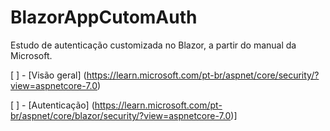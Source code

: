 # BlazorAppCutomAuth

Estudo de autenticação customizada no Blazor, a partir do manual da Microsoft.

[ ] - [Visão geral] (https://learn.microsoft.com/pt-br/aspnet/core/security/?view=aspnetcore-7.0)

[ ] - [Autenticação] (https://learn.microsoft.com/pt-br/aspnet/core/blazor/security/?view=aspnetcore-7.0)]
